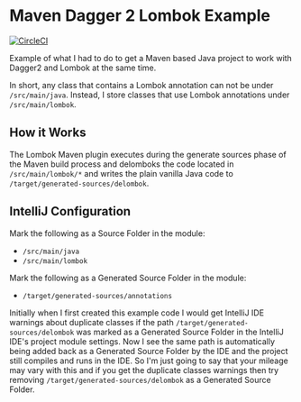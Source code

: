 # Maven Dagger 2 Lombok Example

[![CircleCI](https://circleci.com/gh/jeremywall/maven-dagger2-lombok-example/tree/main.svg?style=svg)](https://circleci.com/gh/jeremywall/maven-dagger2-lombok-example/tree/main)

Example of what I had to do to get a Maven based Java project to work with Dagger2 and Lombok at the same time.

In short, any class that contains a Lombok annotation can not be under `/src/main/java`. Instead, I store classes that use Lombok annotations under `/src/main/lombok`.

## How it Works

The Lombok Maven plugin executes during the generate sources phase of the Maven build process and delomboks the code located in `/src/main/lombok/*` and writes the plain vanilla Java code to `/target/generated-sources/delombok`.

## IntelliJ Configuration

Mark the following as a Source Folder in the module:

* `/src/main/java`
* `/src/main/lombok`

Mark the following as a Generated Source Folder in the module:

* `/target/generated-sources/annotations`

Initially when I first created this example code I would get IntelliJ IDE warnings about duplicate classes if the path `/target/generated-sources/delombok` was marked as a Generated Source Folder in the IntelliJ IDE's project module settings. Now I see the same path is automatically being added back as a Generated Source Folder by the IDE and the project still compiles and runs in the IDE. So I'm just going to say that your mileage may vary with this and if you get the duplicate classes warnings then try removing `/target/generated-sources/delombok` as a Generated Source Folder.
